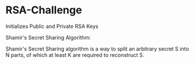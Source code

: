 # RSA-Challenge
Initializes Public and Private RSA Keys 

Shamir's Secret Sharing Algorithm: 

Shamir's Secret Sharing algorithm is a way to split an arbitrary secret S into N parts, of which at least K are required to reconstruct S. 




